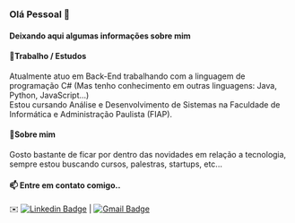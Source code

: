 ### Olá Pessoal 👋

#### Deixando aqui algumas informações sobre mim

#### 🔭Trabalho / Estudos
Atualmente atuo em Back-End trabalhando com a linguagem de programação C# (Mas tenho conhecimento em outras linguagens: Java, Python, JavaScript...)
<br/>
Estou cursando Análise e Desenvolvimento de Sistemas na Faculdade de Informática e Administração Paulista (FIAP).
#### 💬Sobre mim
Gosto bastante de ficar por dentro das novidades em relação a tecnologia, sempre estou buscando cursos, palestras, startups, etc...
#### 📫 Entre em contato comigo..
✉️ [![Linkedin Badge](https://img.shields.io/badge/-KellyMitsuishi-blue?style=flat-square&logo=Linkedin&logoColor=white&link=https://www.linkedin.com/in/kelly-naomi-mitsuishi-175997133/)](https://www.linkedin.com/in/kelly-naomi-mitsuishi-175997133/) 
| [![Gmail Badge](https://img.shields.io/badge/-kelly.mitsuishi@gmail.com-c14438?style=flat-square&logo=Gmail&logoColor=white&link=mailto:kelly.mitsuishi@gmail.com)](mailto:kelly.mitsuishi@gmail.com)

